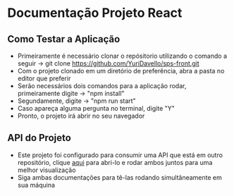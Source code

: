 # Documentação Projeto React
## Como Testar a Aplicação
- Primeiramente é necessário clonar o repósitorio utilizando o comando a seguir -> git clone https://github.com/YuriDavello/sps-front.git
- Com o projeto clonado em um diretório de preferência, abra a pasta no editor que preferir
- Serão necessários dois comandos para a aplicação rodar, primeiramente digite -> "npm install"
- Segundamente, digite -> "npm run start"
- Caso apareça alguma pergunta no terminal, digite "Y"
- Pronto, o projeto irá abrir no seu navegador

## API do Projeto
- Este projeto foi configurado para consumir uma API que está em outro repositório, clique <a href="https://github.com/YuriDavello/sps_back">aqui</a> para abri-lo e rodar ambos juntos para uma melhor visualização
- Siga ambas documentações para tê-las rodando simultâneamente em sua máquina
